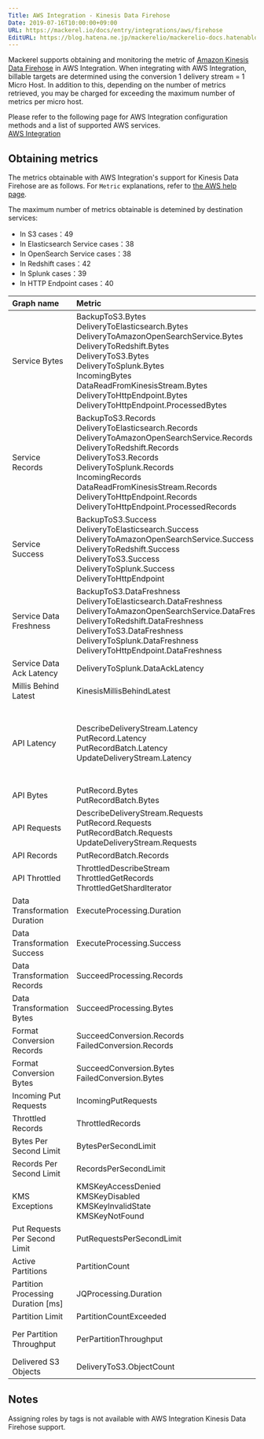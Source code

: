 ```yaml
---
Title: AWS Integration - Kinesis Data Firehose
Date: 2019-07-16T10:00:00+09:00
URL: https://mackerel.io/docs/entry/integrations/aws/firehose
EditURL: https://blog.hatena.ne.jp/mackerelio/mackerelio-docs.hatenablog.mackerel.io/atom/entry/26006613376612825
---
```


Mackerel supports obtaining and monitoring the metric of <a href="https://aws.amazon.com/en/kinesis/data-firehose/" target="_blank">Amazon Kinesis Data Firehose</a> in AWS Integration. When integrating with AWS Integration, billable targets are determined using the conversion 1 delivery stream = 1 Micro Host. In addition to this, depending on the number of metrics retrieved, you may be charged for exceeding the maximum number of metrics per micro host.

Please refer to the following page for AWS Integration configuration methods and a list of supported AWS services.<br>
<a href="https://mackerel.io/docs/entry/integrations/aws">AWS Integration</a>

## Obtaining metrics
The metrics obtainable with AWS Integration's support for Kinesis Data Firehose are as follows. For `Metric` explanations, refer to <a href="https://docs.aws.amazon.com/firehose/latest/dev/monitoring-with-cloudwatch-metrics.html" target="_blank">the AWS help page</a>.

The maximum number of metrics obtainable is detemined by destination services:

- In S3 cases：49
- In Elasticsearch Service cases：38
- In OpenSearch Service cases：38
- In Redshift cases：42
- In Splunk cases：39
- In HTTP Endpoint cases：40

|Graph name|Metric|Metric name in Mackerel|Unit|Statistics|
|:--|:--|:--|:--|:--|
|Service Bytes|BackupToS3.Bytes<br>DeliveryToElasticsearch.Bytes<br>DeliveryToAmazonOpenSearchService.Bytes<br>DeliveryToRedshift.Bytes<br>DeliveryToS3.Bytes<br>DeliveryToSplunk.Bytes<br>IncomingBytes<br>DataReadFromKinesisStream.Bytes<br>DeliveryToHttpEndpoint.Bytes<br>DeliveryToHttpEndpoint.ProcessedBytes|firehose.service_bytes.backup_to_s3<br>firehose.service_bytes.delivery_to_elasticsearch<br>firehose.service_bytes.delivery_to_opensearch<br>firehose.service_bytes.delivery_to_redshift<br>firehose.service_bytes.delivery_to_s3<br>firehose.service_bytes.delivery_to_splunk<br>firehose.service_bytes.incoming<br>firehose.service_bytes.read_from_kinesis_streams<br>firehose.service_bytes.delivery_to_http_endpoint<br>firehose.service_bytes.delivery_to_http_endpoint_processed|bytes|Sum|
|Service Records|BackupToS3.Records<br>DeliveryToElasticsearch.Records<br>DeliveryToAmazonOpenSearchService.Records<br>DeliveryToRedshift.Records<br>DeliveryToS3.Records<br>DeliveryToSplunk.Records<br>IncomingRecords<br>DataReadFromKinesisStream.Records<br>DeliveryToHttpEndpoint.Records<br>DeliveryToHttpEndpoint.ProcessedRecords|firehose.service_records.backup_to_s3<br>firehose.service_records.delivery_to_elasticsearch<br>firehose.service_records.delivery_to_opensearch<br>firehose.service_records.delivery_to_redshift<br>firehose.service_records.delivery_to_s3<br>firehose.service_records.delivery_to_splunk<br>firehose.service_records.incoming<br>firehose.service_records.read_from_kinesis_streams<br>firehose.service_records.delivery_to_http_endpoint<br>firehose.service_records.delivery_to_http_endpoint_processed|integer|Sum|
|Service Success|BackupToS3.Success<br>DeliveryToElasticsearch.Success<br>DeliveryToAmazonOpenSearchService.Success<br>DeliveryToRedshift.Success<br>DeliveryToS3.Success<br>DeliveryToSplunk.Success<br>DeliveryToHttpEndpoint|firehose.service_success.backup_to_s3<br>firehose.service_success.delivery_to_elasticsearch<br>firehose.service_success.delivery_to_opensearch<br>firehose.service_success.delivery_to_redshift<br>firehose.service_success.delivery_to_s3<br>firehose.service_success.delivery_to_splunk<br>firehose.service_success.delivery_to_http_endpoint|float|Average|
|Service Data Freshness|BackupToS3.DataFreshness<br>DeliveryToElasticsearch.DataFreshness<br>DeliveryToAmazonOpenSearchService.DataFreshness<br>DeliveryToRedshift.DataFreshness<br>DeliveryToS3.DataFreshness<br>DeliveryToSplunk.DataFreshness<br>DeliveryToHttpEndpoint.DataFreshness|firehose.service_data_freshness.backup_to_s3<br>firehose.service_data_freshness.delivery_to_elasticsearch<br>firehose.service_data_freshness.delivery_to_opensearch<br>firehose.service_data_freshness.delivery_to_redshift<br>firehose.service_data_freshness.delivery_to_s3<br>firehose.service_data_freshness.delivery_to_splunk<br>firehose.service_data_freshness.delivery_to_http_endpoint|float|Maximum|
|Service Data Ack Latency|DeliveryToSplunk.DataAckLatency|firehose.service_data_ack_latency.delivery_to_splunk|float|Maximum|
|Millis Behind Latest|KinesisMillisBehindLatest|firehose.millis_behind_latest.kinesis|integer|Sum|
|API Latency|DescribeDeliveryStream.Latency<br>PutRecord.Latency<br>PutRecordBatch.Latency<br>UpdateDeliveryStream.Latency|firehose.api_latency.describe_delivery_stream_average<br>firehose.api_latency.describe_delivery_stream_maximum<br>firehose.api_latency.put_record_average<br>firehose.api_latency.put_record_maximum<br>firehose.api_latency.put_record_batch_average<br>firehose.api_latency.put_record_batch_maximum<br>firehose.api_latency.update_delivery_stream_average<br>firehose.api_latency.update_delivery_stream_maximum|float|Average<br>Maximum|
|API Bytes|PutRecord.Bytes<br>PutRecordBatch.Bytes|firehose.api_bytes.put_record<br>firehose.api_bytes.put_record_batch|bytes|Sum|
|API Requests|DescribeDeliveryStream.Requests<br>PutRecord.Requests<br>PutRecordBatch.Requests<br>UpdateDeliveryStream.Requests|firehose.api_requests.describe_delivery_stream<br>firehose.api_requests.put_record<br>firehose.api_requests.put_record_batch<br>firehose.api_requests.update_delivery_stream|integer|Sum|
|API Records|PutRecordBatch.Records|firehose.api_records.put_record_batch|integer|Sum|
|API Throttled|ThrottledDescribeStream<br>ThrottledGetRecords<br>ThrottledGetShardIterator|firehose.api_throttled.describe_stream<br>firehose.api_throttled.get_records<br>firehose.api_throttled.get_shard_iterator|integer|Sum|
|Data Transformation Duration|ExecuteProcessing.Duration|firehose.data_transformation_duration.execute|float|Average|
|Data Transformation Success|ExecuteProcessing.Success|firehose.data_transformation_success.execute|float|Average|
|Data Transformation Records|SucceedProcessing.Records|firehose.data_transformation_records.succeed|integer|Sum|
|Data Transformation Bytes|SucceedProcessing.Bytes|firehose.data_transformation_bytes.succeed|bytes|Sum|
|Format Conversion Records|SucceedConversion.Records<br>FailedConversion.Records|firehose.format_conversion_records.succeed<br>firehose.format_conversion_records.failed|integer|Sum|
|Format Conversion Bytes|SucceedConversion.Bytes<br>FailedConversion.Bytes|firehose.format_conversion_bytes.succeed<br>firehose.format_conversion_bytes.failed|bytes|Sum|
|Incoming Put Requests|IncomingPutRequests|firehose.incoming_put_requests.count|integer|Sum|
|Throttled Records|ThrottledRecords|firehose.throttled_records.records|integer|Sum|
|Bytes Per Second Limit|BytesPerSecondLimit|firehose.bytes_per_second_limit.limit|bytes|Average|
|Records Per Second Limit|RecordsPerSecondLimit|firehose.records_per_second_limit.limit|float|Average|
|KMS Exceptions|KMSKeyAccessDenied<br>KMSKeyDisabled<br>KMSKeyInvalidState<br>KMSKeyNotFound|firehose.kms_exceptions.key_access_denied<br>firehose.kms_exceptions.key_disabled<br>firehose.kms_exceptions.key_invalid_state<br>firehose.kms_exceptions.key_not_found|integer|Sum|
|Put Requests Per Second Limit|PutRequestsPerSecondLimit|firehose.put_requests_per_second_limit.limit|float|Average|
|Active Partitions|PartitionCount|firehose.active_partitions.count|integer|Maximum|
|Partition Processing Duration [ms]|JQProcessing.Duration|firehose.partition_processing_duration.jq|float|Average|
|Partition Limit|PartitionCountExceeded|firehose.partition_limit.exceeded|integer|Maximum|
|Per Partition Throughput|PerPartitionThroughput|firehose.per_partition_throughput.maximum<br>firehose.per_partition_throughput.average<br>firehose.per_partition_throughput.minimum|bytes/sec|Maximum<br>Average<br>Minimum|
|Delivered S3 Objects|DeliveryToS3.ObjectCount|firehose.delivered_s3_objects.count|integer|Sum|

<h2 id="notes">Notes</h2>

Assigning roles by tags is not available with AWS Integration Kinesis Data Firehose support.
